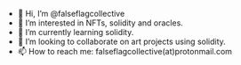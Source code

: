 - 👋 Hi, I’m @falseflagcollective
- 👀 I’m interested in NFTs, solidity and oracles.
- 🌱 I’m currently learning solidity.
- 💞️ I’m looking to collaborate on art projects using solidity.
- 📫 How to reach me: falseflagcollective(at)protonmail.com

<!---
falseflagcollective/falseflagcollective is a ✨ special ✨ repository because its `README.md` (this file) appears on your GitHub profile.
You can click the Preview link to take a look at your changes.
--->
